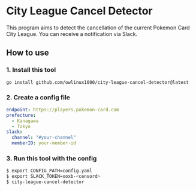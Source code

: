 # City League Cancel Detector

This program aims to detect the cancellation of the current Pokemon Card City League. You can receive a notification via Slack.

## How to use

### 1. Install this tool

```
go install github.com/owlinux1000/city-league-cancel-detector@latest
```

### 2. Create a config file

```yaml
endpoint: https://players.pokemon-card.com
prefecture:
  - Kanagawa
  - Tokyo
slack:
  channel: "#your-channel"
  memberID: your-member-id
```

### 3. Run this tool with the config

```sh
$ export CONFIG_PATH=config.yaml
$ export SLACK_TOKEN=xoxb-<censord>
$ city-league-cancel-detector
```
